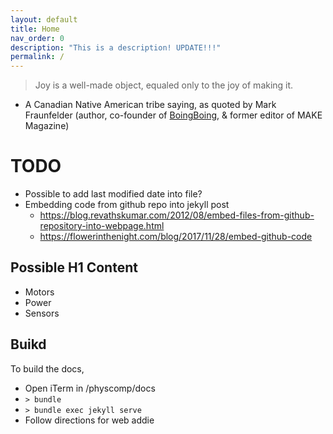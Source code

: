 ```yaml
---
layout: default
title: Home
nav_order: 0
description: "This is a description! UPDATE!!!"
permalink: /
---
```

> Joy is a well-made object, equaled only to the joy of making it.

- A Canadian Native American tribe saying, as quoted by Mark Fraunfelder (author, co-founder of [BoingBoing](https://boingboing.net/), & former editor of MAKE Magazine)

# TODO
- Possible to add last modified date into file?
- Embedding code from github repo into jekyll post
  - https://blog.revathskumar.com/2012/08/embed-files-from-github-repository-into-webpage.html
  - https://flowerinthenight.com/blog/2017/11/28/embed-github-code

## Possible H1 Content
- Motors
- Power
- Sensors

## Buikd
To build the docs,
- Open iTerm in /physcomp/docs
- `> bundle`
- `> bundle exec jekyll serve`
- Follow directions for web addie


<!--
## Ideas to Call This Repo and Site?
- Physical Computing (or physcomp)
- Ubiquitous Computing (or ubicomp)
- Interactive Device Design (Bjoern's name)
- Tangible Interactive Computing (name of my UMD course)
- Prototyping Interactive Systems (name of my UW 599)-->
